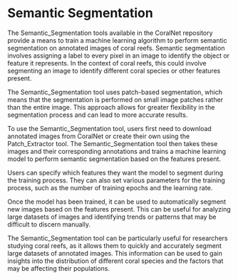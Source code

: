 # Semantic Segmentation

The Semantic_Segmentation tools available in the CoralNet repository provide a means to train a machine learning algorithm to perform semantic segmentation on annotated images of coral reefs. Semantic segmentation involves assigning a label to every pixel in an image to identify the object or feature it represents. In the context of coral reefs, this could involve segmenting an image to identify different coral species or other features present.

The Semantic_Segmentation tool uses patch-based segmentation, which means that the segmentation is performed on small image patches rather than the entire image. This approach allows for greater flexibility in the segmentation process and can lead to more accurate results.

To use the Semantic_Segmentation tool, users first need to download annotated images from CoralNet or create their own using the Patch_Extractor tool. The Semantic_Segmentation tool then takes these images and their corresponding annotations and trains a machine learning model to perform semantic segmentation based on the features present.

Users can specify which features they want the model to segment during the training process. They can also set various parameters for the training process, such as the number of training epochs and the learning rate.

Once the model has been trained, it can be used to automatically segment new images based on the features present. This can be useful for analyzing large datasets of images and identifying trends or patterns that may be difficult to discern manually.

The Semantic_Segmentation tool can be particularly useful for researchers studying coral reefs, as it allows them to quickly and accurately segment large datasets of annotated images. This information can be used to gain insights into the distribution of different coral species and the factors that may be affecting their populations.
